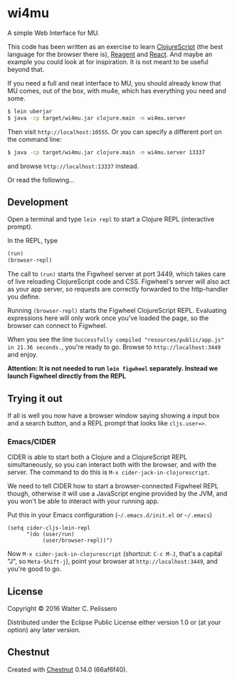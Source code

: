 # wi4mu

A simple Web Interface for MU.

This code has been written as an exercise to learn
[ClojureScript](http://clojurescript.org) (the best language for the
browser there is), [Reagent](http://reagent-project.github.io) and
[React](http://facebook.github.io/react/).  And maybe an example you
could look at for inspiration.  It is not meant to be useful beyond
that.

If you need a full and neat interface to MU, you should already know
that MU comes, out of the box, with mu4e, which has everything you
need and some.

```sh
$ lein uberjar
$ java -cp target/wi4mu.jar clojure.main -m wi4mu.server
```

Then visit `http://localhost:10555`.  Or you can specify a different
port on the command line:

```sh
$ java -cp target/wi4mu.jar clojure.main -m wi4mu.server 13337
```

and browse `http://localhost:13337` instead.

Or read the following...


## Development

Open a terminal and type `lein repl` to start a Clojure REPL
(interactive prompt).

In the REPL, type

```clojure
(run)
(browser-repl)
```

The call to `(run)` starts the Figwheel server at port 3449, which takes care of
live reloading ClojureScript code and CSS. Figwheel's server will also act as
your app server, so requests are correctly forwarded to the http-handler you
define.

Running `(browser-repl)` starts the Figwheel ClojureScript REPL. Evaluating
expressions here will only work once you've loaded the page, so the browser can
connect to Figwheel.

When you see the line `Successfully compiled "resources/public/app.js" in 21.36
seconds.`, you're ready to go. Browse to `http://localhost:3449` and enjoy.

**Attention: It is not needed to run `lein figwheel` separately. Instead we
launch Figwheel directly from the REPL**

## Trying it out

If all is well you now have a browser window saying showing a input
box and a search button, and a REPL prompt that looks like
`cljs.user=>`.

### Emacs/CIDER

CIDER is able to start both a Clojure and a ClojureScript REPL simultaneously,
so you can interact both with the browser, and with the server. The command to
do this is `M-x cider-jack-in-clojurescript`.

We need to tell CIDER how to start a browser-connected Figwheel REPL though,
otherwise it will use a JavaScript engine provided by the JVM, and you won't be
able to interact with your running app.

Put this in your Emacs configuration (`~/.emacs.d/init.el` or `~/.emacs`)

``` emacs-lisp
(setq cider-cljs-lein-repl
      "(do (user/run)
           (user/browser-repl))")
```

Now `M-x cider-jack-in-clojurescript` (shortcut: `C-c M-J`, that's a capital
"J", so `Meta-Shift-j`), point your browser at `http://localhost:3449`, and
you're good to go.

## License

Copyright © 2016 Walter C. Pelissero

Distributed under the Eclipse Public License either version 1.0 or (at
your option) any later version.

## Chestnut

Created with [Chestnut](http://plexus.github.io/chestnut/) 0.14.0 (66af6f40).
